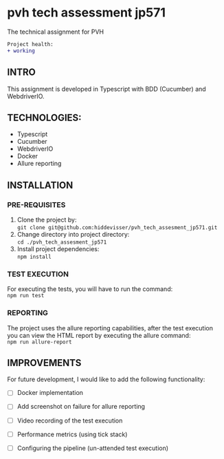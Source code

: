 # pvh tech assessment jp571
The technical assignment for PVH

```diff 
Project health:
+ working
```

<!-- ```diff 
- broken - text in red
+ working - text in green
! in progress - text in orange
# out of support - text in gray
@@ text in purple (and bold)@@
```-->

## INTRO
This assignment is developed in Typescript with BDD (Cucumber) and WebdriverIO.

## TECHNOLOGIES:
* Typescript
* Cucumber
* WebdriverIO
* Docker
* Allure reporting

## INSTALLATION

### PRE-REQUISITES
1. Clone the project by: <br> `git clone git@github.com:hiddevisser/pvh_tech_assesment_jp571.git`
2. Change directory into project directory: <br> `cd ./pvh_tech_assesment_jp571`
3. Install project dependencies: <br> `npm install`

### TEST EXECUTION
For executing the tests, you will have to run the command:<br>
`npm run test` 

### REPORTING
The project uses the allure reporting capabilities, after the test execution you can view the HTML report by executing the allure command:<br>
`npm run allure-report`

## IMPROVEMENTS
For future development, I would like to add the following functionality:<br>
* [ ] Docker implementation
* [ ] Add screenshot on failure for allure reporting
* [ ] Video recording of the test execution
* [ ] Performance metrics (using tick stack)
* [ ] Configuring the pipeline (un-attended test execution)


##
